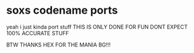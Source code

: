 # soxs codename ports
 yeah i just kinda port stuff
THIS IS ONLY DONE FOR FUN DONT EXPECT 100% ACCURATE STUFF


BTW THANKS HEX FOR THE MANIA BG!!!
